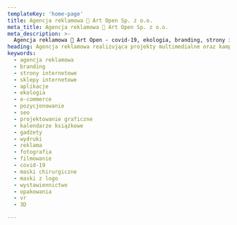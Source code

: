 ```yaml
---
templateKey: 'home-page'
title: Agencja reklamowa 🌱 Art Open Sp. z o.o.
meta_title: Agencja reklamowa 🌱 Art Open Sp. z o.o.
meta_description: >-
  Agencja reklamowa 🌳 Art Open - covid-19, ekologia, branding, strony i sklepy internetowe, aplikacje, projektowanie graficzne, kalendarze książkowe, gadżety reklamowe, wydruki, reklama zewnętrzna, fotografie, filmowanie, animacje i montaż, systemy wystawiennicze, opakowania, projekty VR i 3D. Zapraszamy do zapoznania się ze szczegółami naszej działalności!
heading: Agencja reklamowa realizująca projekty multimedialne oraz kampanie reklamowe.
keywords:
  - agencja reklamowa
  - branding
  - strony internetowe
  - sklepy internetowe
  - aplikacje
  - ekologia
  - e-commerce
  - pozycjonowanie
  - seo
  - projektowanie graficzne
  - kalendarze książkowe
  - gadżety
  - wydruki
  - reklama
  - fotografia
  - filmowanie
  - covid-19
  - maski chirurgiczne
  - maski z logo
  - wystawiennictwo
  - opakowania
  - vr
  - 3D

---
```

